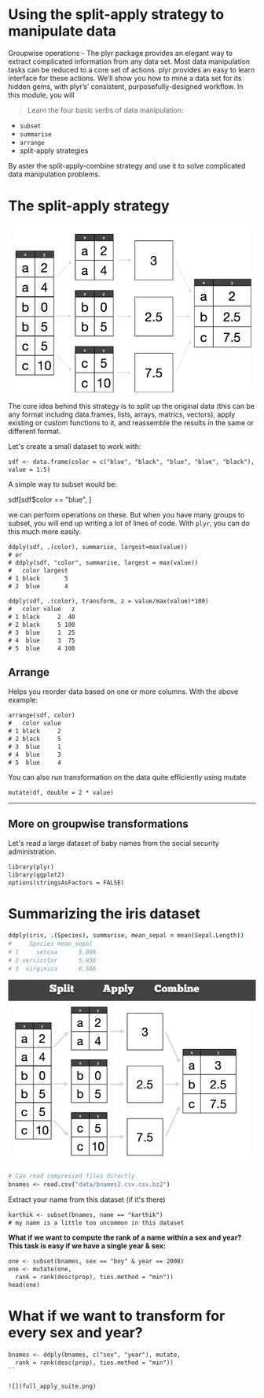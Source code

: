 
# Using the split-apply strategy to manipulate data

Groupwise operations - The plyr package provides an elegant way to extract complicated information from any data set. Most data manipulation tasks can be reduced to a core set of actions. plyr provides an easy to learn interface for these actions. We’ll show you how to mine a data set for its hidden gems, with plyr’s’ consistent, purposefully-designed workflow. In this module, you will

> Learn the four basic verbs of data manipulation: 

* `subset`
* `summarise`
*  `arrange`
*  split-apply strategies

By aster the split-apply-combine strategy and use it to solve complicated data manipulation problems.

# The split-apply strategy

![](splitapply.png)

The core idea behind this strategy is to split up the original data (this can be any format includng data.frames, lists, arrays, matrics, vectors), apply existing or custom functions to it, and reassemble the results in the same or different format.


Let's create a small dataset to work with:

```
sdf <- data.frame(color = c("blue", "black", "blue", "blue", "black"), value = 1:5)
```

A simple way to subset would be:

sdf[sdf$color == "blue", ]

we can perform operations on these. But when you have many groups to subset, you will end up writing a lot of lines of code. With `plyr`, you can do this much more easily.

```
ddply(sdf, .(color), summarise, largest=max(value))
# or 
# ddply(sdf, "color", summarise, largest = max(value))
#   color largest
# 1 black       5
# 2  blue       4
```


```
ddply(sdf, .(color), transform, z = value/max(value)*100)
#   color value   z
# 1 black     2  40
# 2 black     5 100
# 3  blue     1  25
# 4  blue     3  75
# 5  blue     4 100
```

## Arrange 

Helps you reorder data based on one or more columns. With the above example:

```
arrange(sdf, color)
#   color value
# 1 black     2
# 2 black     5
# 3  blue     1
# 4  blue     3
# 5  blue     4
```

You can also run transformation on the data quite efficiently using mutate

```
mutate(df, double = 2 * value)
```

---

## More on groupwise transformations

Let's read a large dataset of baby names from the social security administration.

```
library(plyr)
library(ggplot2)
options(stringsAsFactors = FALSE)
```

# Summarizing the iris dataset

```coffee
ddply(iris, .(Species), summarise, mean_sepal = mean(Sepal.Length))
#     Species mean_sepal
# 1     setosa      5.006
# 2 versicolor      5.936
# 3  virginica      6.588
```

![](sac_full.png)


```coffee
# Can read compressed files directly
bnames <- read.csv("data/bnames2.csv.csv.bz2")
```

Extract your name from this dataset (if it's there)

```
karthik <- subset(bnames, name == "karthik")
# my name is a little too uncommon in this dataset
```

 **What if we want to compute the rank of a name
  within a sex and year? 
  This task is easy if we have a single year & sex:**

```
one <- subset(bnames, sex == "boy" & year == 2008)
one <- mutate(one,
  rank = rank(desc(prop), ties.method = "min"))
head(one)
```

# What if we want to transform for every sex and year?

```
bnames <- ddply(bnames, c("sex", "year"), mutate,
  rank = rank(desc(prop), ties.method = "min"))
``

![](full_apply_suite.png)





